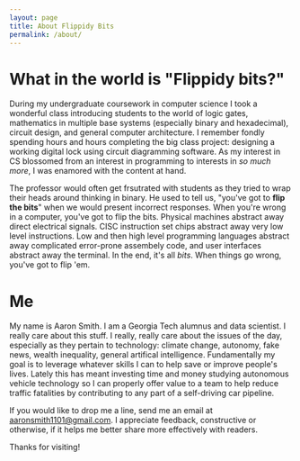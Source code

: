 ```yaml
---
layout: page
title: About Flippidy Bits
permalink: /about/
---
```


# What in the world is "Flippidy bits?"
During my undergraduate coursework in computer science I took a wonderful class introducing students to the world of logic gates, mathematics in multiple base systems (especially binary and hexadecimal), circuit design, and general computer architecture. I remember fondly spending hours and hours completing the big class project: designing a working digital lock using circuit diagramming software. As my interest in CS blossomed from an interest in programming to interests in *so much more*, I was enamored with the content at hand.

The professor would often get frsutrated with students as they tried to wrap their heads around thinking in binary. He used to tell us, "you've got to **flip the bits**" when we would present incorrect responses. When you're wrong in a computer, you've got to flip the bits. Physical machines abstract away direct electrical signals. CISC instruction set chips abstract away very low level instructions. Low and then high level programming languages abstract away complicated error-prone assembely code, and user interfaces abstract away the terminal. In the end, it's all *bits*. When things go wrong, you've got to flip 'em.

# Me
My name is Aaron Smith. I am a Georgia Tech alumnus and data scientist. I really care about this stuff. I really, really care about the issues of the day, especially as they pertain to technology: climate change, autonomy, fake news, wealth inequality, general artifical intelligence. Fundamentally my goal is to leverage whatever skills I can to help save or improve people's lives. Lately this has meant investing time and money studying autonomous vehicle technology so I can properly offer value to a team to help reduce traffic fatalities by contributing to any part of a self-driving car pipeline.

If you would like to drop me a line, send me an email at [aaronsmith1101@gmail.com](mailto:aaronsmith1101@gmail.com). I appreciate feedback, constructive or otherwise, if it helps me better share more effectively with readers.

Thanks for visiting! 